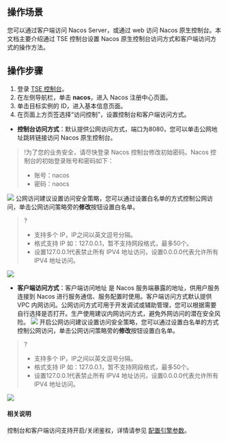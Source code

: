 ## 操作场景

您可以通过客户端访问 Nacos Server，或通过 web 访问 Nacos 原生控制台。本文档主要介绍通过 TSE 控制台设置 Nacos 原生控制台访问方式和客户端访问方式的操作方法。

## 操作步骤

1. 登录 [TSE 控制台](https://console.cloud.tencent.com/tse)。
2. 在左侧导航栏，单击 **nacos**，进入 Nacos 注册中心页面。
3. 单击目标实例的 ID，进入基本信息页面。
4. 在页面上方页签选择“访问控制”，设置控制台和客户端访问方式。
 - **控制台访问方式**：默认提供公网访问方式，端口为8080，您可以单击公网地址跳转链接访问 Nacos 原生控制台。
> !为了您的业务安全，请尽快登录 Nacos 控制台修改初始密码。Nacos 控制台的初始登录账号和密码如下：
>
> - 账号：nacos
> - 密码：naocs
> 
![](https://qcloudimg.tencent-cloud.cn/raw/91e5118e9ff1999064ed17ef5a3fc17d.png)
  公网访问建议设置访问安全策略，您可以通过设置白名单的方式控制公网访问，单击公网访问策略旁的**修改**按钮设置白名单。
> ?
> - 支持多个 IP，IP之间以英文逗号分隔。
> - 格式支持 IP 如：127.0.0.1，暂不支持网段格式，最多50个。
> - 设置127.0.0.1代表禁止所有 IPV4 地址访问，设置0.0.0.0代表允许所有 IPV4 地址访问。
>
![](https://qcloudimg.tencent-cloud.cn/raw/70555b4d5471d720ceac2df00c36bea0.png)
 - **客户端访问方式**：客户端访问地址 是 Nacos 服务端暴露的地址，供用户服务连接到 Nacos 进行服务通信、服务配置时使用。客户端访问方式默认提供 VPC 内网访问。公网访问方式可用于开发调试或辅助管理，您可以根据需要自行选择是否打开。生产使用建议内网访问方式，避免外网访问的潜在安全风险。
  ![](https://qcloudimg.tencent-cloud.cn/raw/8b6b57306321abdb27cd4f92e3ced033.png)
  开启公网访问建议设置访问安全策略，您可以通过设置白名单的方式控制公网访问，单击公网访问策略旁的**修改**按钮设置白名单。
> ?
> - 支持多个 IP，IP之间以英文逗号分隔。
> - 格式支持 IP 如：127.0.0.1，暂不支持网段格式，最多50个。
> - 设置127.0.0.1代表禁止所有 IPV4 地址访问，设置0.0.0.0代表允许所有 IPV4 地址访问。
>
![](https://qcloudimg.tencent-cloud.cn/raw/f9a0d7bd3f9af2c77d83d784386bc290.png)

#### 相关说明

控制台和客户端访问支持开启/关闭鉴权，详情请参见 [配置引擎参数](https://cloud.tencent.com/document/product/1364/63999)。
